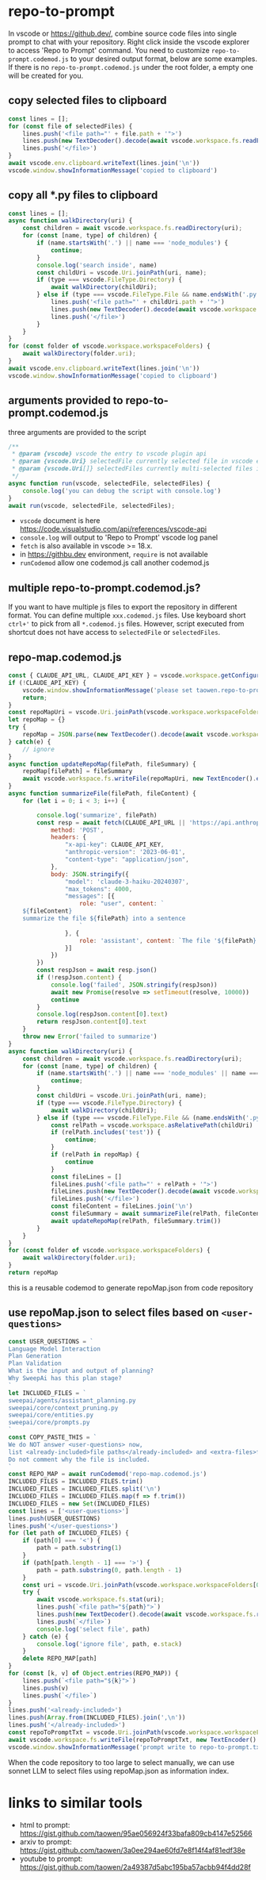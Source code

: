# repo-to-prompt

In vscode or https://github.dev/, combine source code files into single prompt to chat with your repository. Right click inside the vscode explorer to access 'Repo to Prompt' command. You need to customize `repo-to-prompt.codemod.js` to your desired output format, below are some examples. If there is no `repo-to-prompt.codemod.js` under the root folder, a empty one will be created for you.

## copy selected files to clipboard
```js
const lines = [];
for (const file of selectedFiles) {
    lines.push('<file path="' + file.path + '">')
    lines.push(new TextDecoder().decode(await vscode.workspace.fs.readFile(file)))
    lines.push('</file>')
}
await vscode.env.clipboard.writeText(lines.join('\n'))
vscode.window.showInformationMessage('copied to clipboard')
```

## copy all *.py files to clipboard
```js
const lines = [];
async function walkDirectory(uri) {
    const children = await vscode.workspace.fs.readDirectory(uri);
    for (const [name, type] of children) {
        if (name.startsWith('.') || name === 'node_modules') {
            continue;
        }
        console.log('search inside', name)
        const childUri = vscode.Uri.joinPath(uri, name);
        if (type === vscode.FileType.Directory) {
            await walkDirectory(childUri);
        } else if (type === vscode.FileType.File && name.endsWith('.py')) {
            lines.push('<file path="' + childUri.path + '">')
            lines.push(new TextDecoder().decode(await vscode.workspace.fs.readFile(childUri)))
            lines.push('</file>')
        }
    }
}
for (const folder of vscode.workspace.workspaceFolders) {
    await walkDirectory(folder.uri);
}
await vscode.env.clipboard.writeText(lines.join('\n'))
vscode.window.showInformationMessage('copied to clipboard')
```

## arguments provided to repo-to-prompt.codemod.js

three arguments are provided to the script

```js
/**
 * @param {vscode} vscode the entry to vscode plugin api
 * @param {vscode.Uri} selectedFile currently selected file in vscode explorer
 * @param {vscode.Uri[]} selectedFiles currently multi-selected files in vscode explorer
 */
async function run(vscode, selectedFile, selectedFiles) {
    console.log('you can debug the script with console.log')
}
await run(vscode, selectedFile, selectedFiles);
```

* `vscode` document is here https://code.visualstudio.com/api/references/vscode-api
* `console.log` will output to 'Repo to Prompt' vscode log panel
* `fetch` is also available in vscode >= 18.x.
* in https://githbu.dev environment, `require` is not available
* `runCodemod` allow one codemod.js call another codemod.js

## multiple repo-to-prompt.codemod.js?

If you want to have multiple js files to export the repository in different format. 
You can define multiple `xxx.codemod.js` files. 
Use keyboard short `ctrl+'` to pick from all `*.codemod.js` files. 
However, script executed from shortcut does not have access to `selectedFile` or `selectedFiles`.

## repo-map.codemod.js

```js
const { CLAUDE_API_URL, CLAUDE_API_KEY } = vscode.workspace.getConfiguration('taowen.repo-to-prompt')
if (!CLAUDE_API_KEY) {
    vscode.window.showInformationMessage('please set taowen.repo-to-prompt.CLAUDE_API_KEY in your settings.json')
    return;
}
const repoMapUri = vscode.Uri.joinPath(vscode.workspace.workspaceFolders[0].uri, 'repo-map.json')
let repoMap = {}
try {
    repoMap = JSON.parse(new TextDecoder().decode(await vscode.workspace.fs.readFile(repoMapUri)))
} catch(e) {
    // ignore
}
async function updateRepoMap(filePath, fileSummary) {
    repoMap[filePath] = fileSummary
    await vscode.workspace.fs.writeFile(repoMapUri, new TextEncoder().encode(JSON.stringify(repoMap, undefined, '  ')))
}
async function summarizeFile(filePath, fileContent) {
    for (let i = 0; i < 3; i++) {

        console.log('summarize', filePath)
        const resp = await fetch(CLAUDE_API_URL || 'https://api.anthropic.com/v1/messages', {
            method: 'POST',
            headers: {
                "x-api-key": CLAUDE_API_KEY,
                "anthropic-version": '2023-06-01',
                "content-type": "application/json",
            },
            body: JSON.stringify({
                "model": 'claude-3-haiku-20240307',
                "max_tokens": 4000,
                "messages": [{
                    role: "user", content: `
    ${fileContent}
    summarize the file ${filePath} into a sentence
                    `
                }, {
                    role: 'assistant', content: `The file '${filePath}' contains`
                }]
            })
        })
        const respJson = await resp.json()
        if (!respJson.content) {
            console.log('failed', JSON.stringify(respJson))
            await new Promise(resolve => setTimeout(resolve, 10000))
            continue
        }
        console.log(respJson.content[0].text)
        return respJson.content[0].text
    }
    throw new Error('failed to summarize')
}
async function walkDirectory(uri) {
    const children = await vscode.workspace.fs.readDirectory(uri);
    for (const [name, type] of children) {
        if (name.startsWith('.') || name === 'node_modules' || name === 'pnpm-lock.yaml') {
            continue;
        }
        const childUri = vscode.Uri.joinPath(uri, name);
        if (type === vscode.FileType.Directory) {
            await walkDirectory(childUri);
        } else if (type === vscode.FileType.File && (name.endsWith('.py') || name.endsWith('.yaml'))) {
            const relPath = vscode.workspace.asRelativePath(childUri)
            if (relPath.includes('test')) {
                continue;
            }
            if (relPath in repoMap) {
                continue
            }
            const fileLines = []
            fileLines.push('<file path="' + relPath + '">')
            fileLines.push(new TextDecoder().decode(await vscode.workspace.fs.readFile(childUri)))
            fileLines.push('</file>')
            const fileContent = fileLines.join('\n')
            const fileSummary = await summarizeFile(relPath, fileContent)
            await updateRepoMap(relPath, fileSummary.trim())
        }
    }
}
for (const folder of vscode.workspace.workspaceFolders) {
    await walkDirectory(folder.uri);
}
return repoMap
```

this is a reusable codemod to generate repoMap.json from code repository

## use repoMap.json to select files based on `<user-questions>`

```js
const USER_QUESTIONS = `
Language Model Interaction
Plan Generation
Plan Validation
What is the input and output of planning?
Why SweepAi has this plan stage?
`
let INCLUDED_FILES = `
sweepai/agents/assistant_planning.py
sweepai/core/context_pruning.py
sweepai/core/entities.py
sweepai/core/prompts.py
`
const COPY_PASTE_THIS = `
We do NOT answer <user-questions> now,
list <already-included>file paths</already-included> and <extra-files>file paths</extra-files> to help answer <user-questions> later. 
Do not comment why the file is included.
`
const REPO_MAP = await runCodemod('repo-map.codemod.js')
INCLUDED_FILES = INCLUDED_FILES.trim()
INCLUDED_FILES = INCLUDED_FILES.split('\n')
INCLUDED_FILES = INCLUDED_FILES.map(f => f.trim())
INCLUDED_FILES = new Set(INCLUDED_FILES)
const lines = ['<user-questions>']
lines.push(USER_QUESTIONS)
lines.push('</user-questions>')
for (let path of INCLUDED_FILES) {
    if (path[0] === '<') {
        path = path.substring(1)
    }
    if (path[path.length - 1] === '>') {
        path = path.substring(0, path.length - 1)
    }
    const uri = vscode.Uri.joinPath(vscode.workspace.workspaceFolders[0].uri, path)
    try {
        await vscode.workspace.fs.stat(uri);
        lines.push(`<file path="${path}">`)
        lines.push(new TextDecoder().decode(await vscode.workspace.fs.readFile(uri)))
        lines.push(`</file>`)
        console.log('select file', path)
    } catch (e) {
        console.log('ignore file', path, e.stack)
    }
    delete REPO_MAP[path]
}
for (const [k, v] of Object.entries(REPO_MAP)) {
    lines.push(`<file path="${k}">`)
    lines.push(v)
    lines.push(`</file>`)
}
lines.push('<already-included>')
lines.push(Array.from(INCLUDED_FILES).join(',\n'))
lines.push('</already-included>')
const repoToPromptTxt = vscode.Uri.joinPath(vscode.workspace.workspaceFolders[0].uri, 'repo-to-prompt.txt')
await vscode.workspace.fs.writeFile(repoToPromptTxt, new TextEncoder().encode(lines.join('\n')))
vscode.window.showInformationMessage('prompt write to repo-to-prompt.txt')
```

When the code repository to too large to select manually, we can use sonnet LLM to select files using repoMap.json as information index.

# links to similar tools

* html to prompt: https://gist.github.com/taowen/95ae056924f33bafa809cb4147e52566
* arxiv to prompt: https://gist.github.com/taowen/3a0ee294ae60fd7e8f14f4af81edf38e
* youtube to prompt: https://gist.github.com/taowen/2a49387d5abc195ba57acbb94f4dd28f
